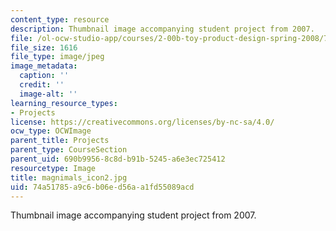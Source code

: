 ```yaml
---
content_type: resource
description: Thumbnail image accompanying student project from 2007.
file: /ol-ocw-studio-app/courses/2-00b-toy-product-design-spring-2008/74a51785a9c6b06ed56aa1fd55089acd_magnimals_icon2.jpg
file_size: 1616
file_type: image/jpeg
image_metadata:
  caption: ''
  credit: ''
  image-alt: ''
learning_resource_types:
- Projects
license: https://creativecommons.org/licenses/by-nc-sa/4.0/
ocw_type: OCWImage
parent_title: Projects
parent_type: CourseSection
parent_uid: 690b9956-8c8d-b91b-5245-a6e3ec725412
resourcetype: Image
title: magnimals_icon2.jpg
uid: 74a51785-a9c6-b06e-d56a-a1fd55089acd
---
```

Thumbnail image accompanying student project from 2007.